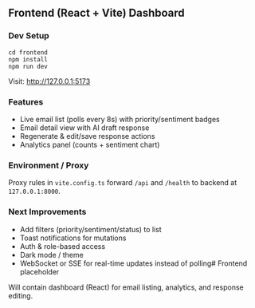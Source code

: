## Frontend (React + Vite) Dashboard

### Dev Setup
```
cd frontend
npm install
npm run dev
```
Visit: http://127.0.0.1:5173

### Features
- Live email list (polls every 8s) with priority/sentiment badges
- Email detail view with AI draft response
- Regenerate & edit/save response actions
- Analytics panel (counts + sentiment chart)

### Environment / Proxy
Proxy rules in `vite.config.ts` forward `/api` and `/health` to backend at `127.0.0.1:8000`.

### Next Improvements
- Add filters (priority/sentiment/status) to list
- Toast notifications for mutations
- Auth & role-based access
- Dark mode / theme
- WebSocket or SSE for real-time updates instead of polling# Frontend placeholder

Will contain dashboard (React) for email listing, analytics, and response editing.

